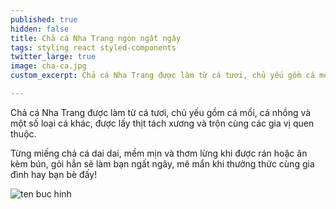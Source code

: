 ```yaml
---
published: true
hidden: false
title: Chả cá Nha Trang ngon ngất ngây
tags: styling react styled-components
twitter_large: true
image: cha-ca.jpg
custom_excerpt: Chả cá Nha Trang được làm từ cá tươi, chủ yếu gồm cá mối, cá nhồng và một số loại cá khác, được lấy thịt tách xương và trộn cùng các gia vị quen thuộc.

---
```


Chả cá Nha Trang được làm từ cá tươi, chủ yếu gồm cá mối, cá nhồng và một số loại cá khác, được lấy thịt tách xương và trộn cùng các gia vị quen thuộc.

Từng miếng chả cá dai dai, mềm mịn và thơm lừng khi được rán hoặc ăn kèm bún, gỏi hẳn sẽ làm bạn ngất ngây, mê mẩn khi thưởng thức cùng gia đình hay bạn bè đấy!

![ten buc hinh](https://images.foody.vn/res/g90/892373/prof/s576x330/foody-upload-api-foody-mobile-25-190318083023.jpg "ten buc hinh")






